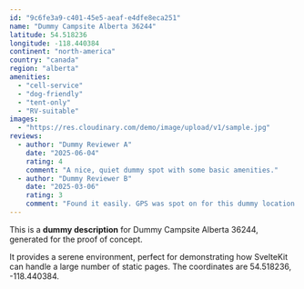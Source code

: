 ```yaml
---
id: "9c6fe3a9-c401-45e5-aeaf-e4dfe8eca251"
name: "Dummy Campsite Alberta 36244"
latitude: 54.518236
longitude: -118.440384
continent: "north-america"
country: "canada"
region: "alberta"
amenities:
  - "cell-service"
  - "dog-friendly"
  - "tent-only"
  - "RV-suitable"
images:
  - "https://res.cloudinary.com/demo/image/upload/v1/sample.jpg"
reviews:
  - author: "Dummy Reviewer A"
    date: "2025-06-04"
    rating: 4
    comment: "A nice, quiet dummy spot with some basic amenities."
  - author: "Dummy Reviewer B"
    date: "2025-03-06"
    rating: 3
    comment: "Found it easily. GPS was spot on for this dummy location."
---
```


This is a **dummy description** for Dummy Campsite Alberta 36244, generated for the proof of concept.

It provides a serene environment, perfect for demonstrating how SvelteKit can handle a large number of static pages. The coordinates are 54.518236, -118.440384.
